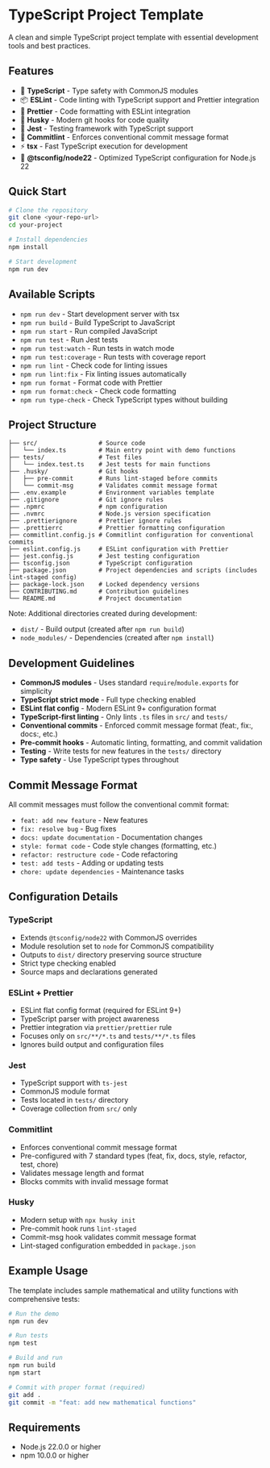 # TypeScript Project Template

A clean and simple TypeScript project template with essential development tools and best practices.

## Features

- 🚀 **TypeScript** - Type safety with CommonJS modules
- 📦 **ESLint** - Code linting with TypeScript support and Prettier integration
- 🎨 **Prettier** - Code formatting with ESLint integration
- 🐶 **Husky** - Modern git hooks for code quality
- 🧪 **Jest** - Testing framework with TypeScript support
- 📝 **Commitlint** - Enforces conventional commit message format
- ⚡ **tsx** - Fast TypeScript execution for development
- 🔧 **@tsconfig/node22** - Optimized TypeScript configuration for Node.js 22

## Quick Start

```bash
# Clone the repository
git clone <your-repo-url>
cd your-project

# Install dependencies
npm install

# Start development
npm run dev
```

## Available Scripts

- `npm run dev` - Start development server with tsx
- `npm run build` - Build TypeScript to JavaScript
- `npm run start` - Run compiled JavaScript
- `npm run test` - Run Jest tests
- `npm run test:watch` - Run tests in watch mode
- `npm run test:coverage` - Run tests with coverage report
- `npm run lint` - Check code for linting issues
- `npm run lint:fix` - Fix linting issues automatically
- `npm run format` - Format code with Prettier
- `npm run format:check` - Check code formatting
- `npm run type-check` - Check TypeScript types without building

## Project Structure

```
├── src/                 # Source code
│   └── index.ts         # Main entry point with demo functions
├── tests/               # Test files
│   └── index.test.ts    # Jest tests for main functions
├── .husky/              # Git hooks
│   ├── pre-commit       # Runs lint-staged before commits
│   └── commit-msg       # Validates commit message format
├── .env.example         # Environment variables template
├── .gitignore           # Git ignore rules
├── .npmrc               # npm configuration
├── .nvmrc               # Node.js version specification
├── .prettierignore      # Prettier ignore rules
├── .prettierrc          # Prettier formatting configuration
├── commitlint.config.js # Commitlint configuration for conventional commits
├── eslint.config.js     # ESLint configuration with Prettier
├── jest.config.js       # Jest testing configuration
├── tsconfig.json        # TypeScript configuration
├── package.json         # Project dependencies and scripts (includes lint-staged config)
├── package-lock.json    # Locked dependency versions
├── CONTRIBUTING.md      # Contribution guidelines
└── README.md            # Project documentation
```

Note: Additional directories created during development:

- `dist/` - Build output (created after `npm run build`)
- `node_modules/` - Dependencies (created after `npm install`)

## Development Guidelines

- **CommonJS modules** - Uses standard `require`/`module.exports` for simplicity
- **TypeScript strict mode** - Full type checking enabled
- **ESLint flat config** - Modern ESLint 9+ configuration format
- **TypeScript-first linting** - Only lints `.ts` files in `src/` and `tests/`
- **Conventional commits** - Enforced commit message format (feat:, fix:, docs:, etc.)
- **Pre-commit hooks** - Automatic linting, formatting, and commit validation
- **Testing** - Write tests for new features in the `tests/` directory
- **Type safety** - Use TypeScript types throughout

## Commit Message Format

All commit messages must follow the conventional commit format:

- `feat: add new feature` - New features
- `fix: resolve bug` - Bug fixes
- `docs: update documentation` - Documentation changes
- `style: format code` - Code style changes (formatting, etc.)
- `refactor: restructure code` - Code refactoring
- `test: add tests` - Adding or updating tests
- `chore: update dependencies` - Maintenance tasks

## Configuration Details

### TypeScript

- Extends `@tsconfig/node22` with CommonJS overrides
- Module resolution set to `node` for CommonJS compatibility
- Outputs to `dist/` directory preserving source structure
- Strict type checking enabled
- Source maps and declarations generated

### ESLint + Prettier

- ESLint flat config format (required for ESLint 9+)
- TypeScript parser with project awareness
- Prettier integration via `prettier/prettier` rule
- Focuses only on `src/**/*.ts` and `tests/**/*.ts` files
- Ignores build output and configuration files

### Jest

- TypeScript support with `ts-jest`
- CommonJS module format
- Tests located in `tests/` directory
- Coverage collection from `src/` only

### Commitlint

- Enforces conventional commit message format
- Pre-configured with 7 standard types (feat, fix, docs, style, refactor, test, chore)
- Validates message length and format
- Blocks commits with invalid message format

### Husky

- Modern setup with `npx husky init`
- Pre-commit hook runs `lint-staged`
- Commit-msg hook validates commit message format
- Lint-staged configuration embedded in `package.json`

## Example Usage

The template includes sample mathematical and utility functions with comprehensive tests:

```bash
# Run the demo
npm run dev

# Run tests
npm test

# Build and run
npm run build
npm start

# Commit with proper format (required)
git add .
git commit -m "feat: add new mathematical functions"
```

## Requirements

- Node.js 22.0.0 or higher
- npm 10.0.0 or higher
